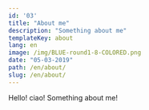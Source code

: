 ```yaml
---
id: '03'
title: "About me"
description: "Something about me"
templateKey: about
lang: en
image: /img/BLUE-round1-8-COLORED.png
date: "05-03-2019"
path: /en/about/
slug: /en/about/
---
```


Hello! ciao! Something about me!
